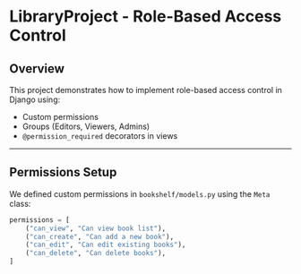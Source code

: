 # LibraryProject - Role-Based Access Control

## Overview

This project demonstrates how to implement role-based access control in Django using:
- Custom permissions
- Groups (Editors, Viewers, Admins)
- `@permission_required` decorators in views

---

## Permissions Setup

We defined custom permissions in `bookshelf/models.py` using the `Meta` class:

```python
permissions = [
    ("can_view", "Can view book list"),
    ("can_create", "Can add a new book"),
    ("can_edit", "Can edit existing books"),
    ("can_delete", "Can delete books"),
]
